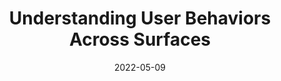 ---
date: 2022-05-09
permalink: false
publisher: uxmatters
tags:
  - usability
target_url: https://www.uxmatters.com/mt/archives/2022/05/understanding-user-behaviors-across-surfaces.php
title: Understanding User Behaviors Across Surfaces
---